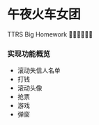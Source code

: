# 午夜火车女团
TTRS Big Homework :steam_locomotive::steam_locomotive::steam_locomotive::steam_locomotive::steam_locomotive::steam_locomotive:
<h3>实现功能概览</h3>
<ul>
<li>滚动失信人名单</li>
<li>打钱</li>  
<li>滚动头像</li>
<li>抢票</li>
<li>游戏</li>
<li>弹窗</li>
  
</ul>
